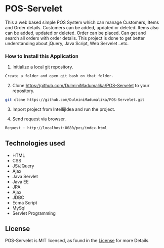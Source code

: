 # POS-Servelet

This a web based simple POS System which can manage Customers, Items and Order details.
Customers can be added, updated or deleted. 
Items also can be added, updated or deleted.
Order can be placed. Can get and search all orders with order details.
This project is done to get better understanding about jQuery, Java Script, Web Servelet ..etc.

### How to Install this Application

1. Initialize a local git repository.
```sh
Create a folder and open git bash on that folder.
```

2. Clone https://github.com/DulminiMadumalika/POS-Servelet to your repository.
```sh
git clone https://github.com/DulminiMadumalika/POS-Servelet.git
```

3. Import project from IntellijIdea and run the project.

4. Send request via browser.
```sh
Request : http://localhost:8080/pos/index.html
```

## Technologies used
+ HTML
+ CSS
+ JS/JQuery
+ Ajax
+ Java Servlet
+ Java EE
+ JPA
+ Ajax
+ JDBC
+ Ecma Script
+ MySql
+ Servlet Programming

## License

POS-Servelet is MIT licensed, as found in the [License](https://github.com/DulminiMadumalika/POS-Servelet/blob/master/LICENSE) for more Details.




